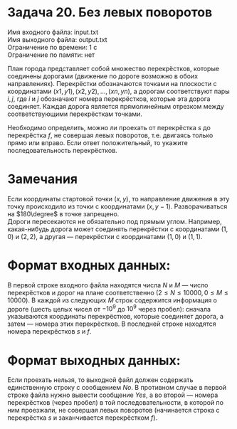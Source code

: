 # Задача 20. Без левых поворотов
Имя входного файла: input.txt  
Имя выходного файла: output.txt  
Ограничение по времени: 1 с  
Ограничение по памяти: нет

План города представляет собой множество перекрёстков, которые соединены дорогами (движение по дороге возможно в обоих направлениях). Перекрёстки обозначаются точками на плоскости с координатами $(x1, y1), (x2, y2), \dots, (xn, yn)$, а дорогам соответствуют пары ${i, j}$, где $i$ и $j$ обозначают номера перекрёстков, которые эта дорога соединяет. Каждая дорога является прямолинейным отрезком между соответствующими перекрёсткам точками.

Необходимо определить, можно ли проехать от перекрёстка $s$ до перекрёстка $f$, не совершая левых поворотов, т.е. двигаясь только прямо или вправо. Если ответ положительный, то укажите последовательность перекрёстков.

# Замечания

Если координаты стартовой точки $(x, y)$, то направление движения в эту точку происходило из точки с координатами $(x, y − 1)$.
Разворачиваться на $180\degree$ в точке запрещено.  
Дороги пересекаются не обязательно под прямым углом. Например, какая-нибудь дорога может соединять перекрёстки с координатами $(1, 0)$ и $(2, 2)$, а другая — перекрёстки с координатами $(1, 0)$ и $(1, 1)$.

# Формат входных данных:

В первой строке входного файла находятся числа $N$ и $M$ — число перекрёстков и дорог на плане соответственно $(2 \le N \le 10 000, 0 \le M \le 10 000)$. В каждой из следующих $M$ строк содержится информация о дороге (шесть целых чисел от $−10^9$ до $10^9$ через пробел): сначала указываются координаты перекрёстков, которые соединяет дорога, а затем — номера этих перекрёстков. В последней строке находятся номера перекрёстков $s$ и $f$.

# Формат выходных данных:

Если проехать нельзя, то выходной файл должен содержать единственную строку с сообщением $No$. В противном случае в первой строке файла нужно вывести сообщение $Yes$, а во второй — номера перекрёстков (через пробел) в той последовательности, в которой по ним проезжали, не совершая левых поворотов (начинается строка с перекрёстка $s$ и заканчивается перекрёстком $f$).